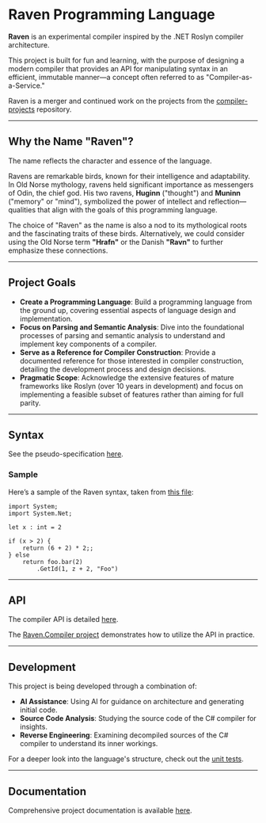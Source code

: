 # Raven Programming Language

**Raven** is an experimental compiler inspired by the .NET Roslyn compiler architecture.

This project is built for fun and learning, with the purpose of designing a modern compiler that provides an API for manipulating syntax in an efficient, immutable manner—a concept often referred to as "Compiler-as-a-Service."

Raven is a merger and continued work on the projects from the [compiler-projects](https://github.com/marinasundstrom/compiler-projects) repository.

---

## Why the Name "Raven"?

The name reflects the character and essence of the language.

Ravens are remarkable birds, known for their intelligence and adaptability. In Old Norse mythology, ravens held significant importance as messengers of Odin, the chief god. His two ravens, **Huginn** ("thought") and **Muninn** ("memory" or "mind"), symbolized the power of intellect and reflection—qualities that align with the goals of this programming language.

The choice of "Raven" as the name is also a nod to its mythological roots and the fascinating traits of these birds. Alternatively, we could consider using the Old Norse term **"Hrafn"** or the Danish **"Ravn"** to further emphasize these connections.

---

## Project Goals

- **Create a Programming Language**: Build a programming language from the ground up, covering essential aspects of language design and implementation.
- **Focus on Parsing and Semantic Analysis**: Dive into the foundational processes of parsing and semantic analysis to understand and implement key components of a compiler.
- **Serve as a Reference for Compiler Construction**: Provide a documented reference for those interested in compiler construction, detailing the development process and design decisions.
- **Pragmatic Scope**: Acknowledge the extensive features of mature frameworks like Roslyn (over 10 years in development) and focus on implementing a feasible subset of features rather than aiming for full parity.

---

## Syntax

See the pseudo-specification [here](/docs/lang/spec/language-specification.md).

### Sample

Here’s a sample of the Raven syntax, taken from [this file](Raven.Compiler/test.rav):

```raven
import System;
import System.Net;

let x : int = 2

if (x > 2) {
    return (6 + 2) * 2;;
} else
    return foo.bar(2)
        .GetId(1, z + 2, "Foo")
```

---

## API

The compiler API is detailed [here](docs/compiler/api.md).

The [Raven.Compiler project](Raven.Compiler/Program.cs) demonstrates how to utilize the API in practice.

---

## Development

This project is being developed through a combination of:

- **AI Assistance**: Using AI for guidance on architecture and generating initial code.
- **Source Code Analysis**: Studying the source code of the C# compiler for insights.
- **Reverse Engineering**: Examining decompiled sources of the C# compiler to understand its inner workings.

For a deeper look into the language's structure, check out the [unit tests](/Raven.CodeAnalysis.Tests/Syntax/AstTest.cs).

---

## Documentation

Comprehensive project documentation is available [here](/docs/).